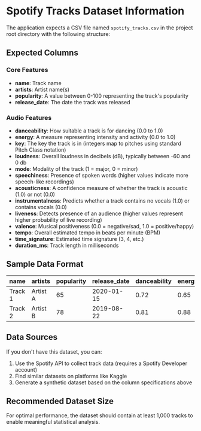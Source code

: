 # Spotify Tracks Dataset Information

The application expects a CSV file named `spotify_tracks.csv` in the project root directory with the following structure:

## Expected Columns

### Core Features
- **name**: Track name
- **artists**: Artist name(s)
- **popularity**: A value between 0-100 representing the track's popularity
- **release_date**: The date the track was released

### Audio Features
- **danceability**: How suitable a track is for dancing (0.0 to 1.0)
- **energy**: A measure representing intensity and activity (0.0 to 1.0)
- **key**: The key the track is in (integers map to pitches using standard Pitch Class notation)
- **loudness**: Overall loudness in decibels (dB), typically between -60 and 0 db
- **mode**: Modality of the track (1 = major, 0 = minor)
- **speechiness**: Presence of spoken words (higher values indicate more speech-like recordings)
- **acousticness**: A confidence measure of whether the track is acoustic (1.0) or not (0.0)
- **instrumentalness**: Predicts whether a track contains no vocals (1.0) or contains vocals (0.0)
- **liveness**: Detects presence of an audience (higher values represent higher probability of live recording)
- **valence**: Musical positiveness (0.0 = negative/sad, 1.0 = positive/happy)
- **tempo**: Overall estimated tempo in beats per minute (BPM)
- **time_signature**: Estimated time signature (3, 4, etc.)
- **duration_ms**: Track length in milliseconds

## Sample Data Format

| name | artists | popularity | release_date | danceability | energy | key | loudness | mode | speechiness | acousticness | instrumentalness | liveness | valence | tempo | time_signature | duration_ms |
|------|---------|------------|--------------|--------------|--------|-----|----------|------|-------------|--------------|------------------|----------|---------|-------|----------------|------------|
| Track 1 | Artist A | 65 | 2020-01-15 | 0.72 | 0.65 | 5 | -6.3 | 0 | 0.05 | 0.12 | 0.0 | 0.08 | 0.43 | 126.8 | 4 | 215640 |
| Track 2 | Artist B | 78 | 2019-08-22 | 0.81 | 0.88 | 1 | -4.2 | 1 | 0.08 | 0.24 | 0.0 | 0.11 | 0.65 | 118.3 | 4 | 193250 |

## Data Sources

If you don't have this dataset, you can:

1. Use the Spotify API to collect track data (requires a Spotify Developer account)
2. Find similar datasets on platforms like Kaggle
3. Generate a synthetic dataset based on the column specifications above

## Recommended Dataset Size

For optimal performance, the dataset should contain at least 1,000 tracks to enable meaningful statistical analysis.

